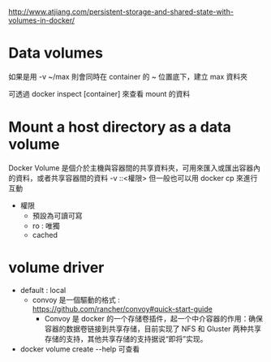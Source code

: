 http://www.atjiang.com/persistent-storage-and-shared-state-with-volumes-in-docker/
# Data volumes

如果是用 -v ~/max
則會同時在 container 的 ~ 位置底下，建立 max 資料夾

可透過 docker inspect [container]
來查看 mount 的資料

# Mount a host directory as a data volume
Docker Volume 是個介於主機與容器間的共享資料夾，可用來匯入或匯出容器內的資料，或者共享容器間的資料
-v <host path>:<container path>:<權限>
但一般也可以用 docker cp 來進行互動

- 權限
	- 預設為可讀可寫
	- ro : 唯獨
	- cached

	
# volume driver
- default : local
	- convoy 是一個驅動的格式 : https://github.com/rancher/convoy#quick-start-guide
		- Convoy 是 docker 的一个存储卷插件，起一个中介容器的作用：确保容器的数据卷链接到共享存储，目前实现了 NFS 和 Gluster 两种共享存储的支持，其他共享存储的支持据说“即将”实现。
- docker volume create --help 可查看